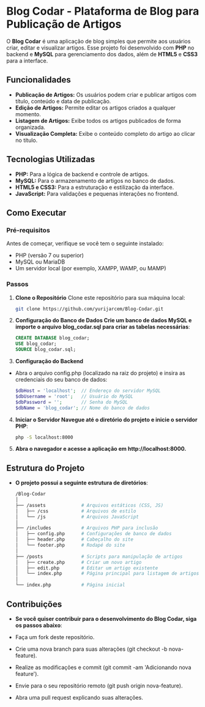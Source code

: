 # Blog Codar - Plataforma de Blog para Publicação de Artigos

O **Blog Codar** é uma aplicação de blog simples que permite aos usuários criar, editar e visualizar artigos. Esse projeto foi desenvolvido com **PHP** no backend e **MySQL** para gerenciamento dos dados, além de **HTML5** e **CSS3** para a interface.

## Funcionalidades
- **Publicação de Artigos:** Os usuários podem criar e publicar artigos com título, conteúdo e data de publicação.
- **Edição de Artigos:** Permite editar os artigos criados a qualquer momento.
- **Listagem de Artigos:** Exibe todos os artigos publicados de forma organizada.
- **Visualização Completa:** Exibe o conteúdo completo do artigo ao clicar no título.

## Tecnologias Utilizadas
- **PHP:** Para a lógica de backend e controle de artigos.
- **MySQL:** Para o armazenamento de artigos no banco de dados.
- **HTML5 e CSS3:** Para a estruturação e estilização da interface.
- **JavaScript:** Para validações e pequenas interações no frontend.

## Como Executar

### Pré-requisitos
Antes de começar, verifique se você tem o seguinte instalado:
- PHP (versão 7 ou superior)
- MySQL ou MariaDB
- Um servidor local (por exemplo, XAMPP, WAMP, ou MAMP)

### Passos

1. **Clone o Repositório**
   Clone este repositório para sua máquina local:
   ```bash
   git clone https://github.com/yurijarcem/Blog-Codar.git

2. **Configuração do Banco de Dados Crie um banco de dados MySQL e importe o arquivo blog_codar.sql para criar as tabelas necessárias**:

   ```sql
   CREATE DATABASE blog_codar;
   USE blog_codar;
   SOURCE blog_codar.sql;

3. **Configuração do Backend**

- Abra o arquivo config.php (localizado na raiz do projeto) e insira as credenciais do seu banco de dados:

   ```php
   $dbHost = 'localhost';  // Endereço do servidor MySQL
   $dbUsername = 'root';   // Usuário do MySQL
   $dbPassword = '';       // Senha do MySQL
   $dbName = 'blog_codar'; // Nome do banco de dados

4. **Iniciar o Servidor Navegue até o diretório do projeto e inicie o servidor PHP**:

   ```bash
   php -S localhost:8000

5. **Abra o navegador e acesse a aplicação em http://localhost:8000.**

## Estrutura do Projeto

- **O projeto possui a seguinte estrutura de diretórios**:

   ```bash
   /Blog-Codar
   │
   ├── /assets             # Arquivos estáticos (CSS, JS)
   │   ├── /css            # Arquivos de estilo
   │   └── /js             # Arquivos JavaScript
   │
   ├── /includes           # Arquivos PHP para inclusão
   │   ├── config.php      # Configurações de banco de dados
   │   ├── header.php      # Cabeçalho do site
   │   └── footer.php      # Rodapé do site
   │
   ├── /posts              # Scripts para manipulação de artigos
   │   ├── create.php      # Criar um novo artigo
   │   ├── edit.php        # Editar um artigo existente
   │   └── index.php       # Página principal para listagem de artigos
   │
   └── index.php           # Página inicial

## Contribuições

- **Se você quiser contribuir para o desenvolvimento do Blog Codar, siga os passos abaixo**:

 - Faça um fork deste repositório.

 - Crie uma nova branch para suas alterações (git checkout -b nova-feature).

 - Realize as modificações e commit (git commit -am 'Adicionando nova feature').

 - Envie para o seu repositório remoto (git push origin nova-feature).

 - Abra uma pull request explicando suas alterações.
